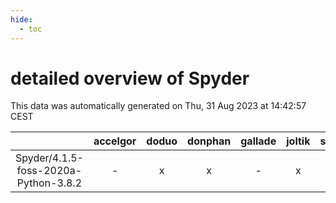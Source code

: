 ```yaml
---
hide:
  - toc
---
```


detailed overview of Spyder
===========================


This data was automatically generated on Thu, 31 Aug 2023 at 14:42:57 CEST  

| |accelgor|doduo|donphan|gallade|joltik|skitty|swalot|victini|
| :---: | :---: | :---: | :---: | :---: | :---: | :---: | :---: | :---: |
|Spyder/4.1.5-foss-2020a-Python-3.8.2|-|x|x|-|x|x|x|x|

